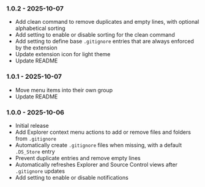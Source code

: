### 1.0.2 - 2025-10-07
- Add clean command to remove duplicates and empty lines, with optional alphabetical sorting
- Add setting to enable or disable sorting for the clean command
- Add setting to define base `.gitignore` entries that are always enforced by the extension
- Update extension icon for light theme
- Update README

### 1.0.1 - 2025-10-07
- Move menu items into their own group
- Update README

### 1.0.0 - 2025-10-06
- Initial release
- Add Explorer context menu actions to add or remove files and folders from `.gitignore`
- Automatically create `.gitignore` files when missing, with a default `.DS_Store` entry
- Prevent duplicate entries and remove empty lines
- Automatically refreshes Explorer and Source Control views after `.gitignore` updates
- Add setting to enable or disable notifications